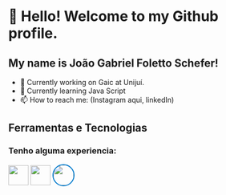 # 👋 Hello! Welcome to my Github profile.
## My name is João Gabriel Foletto Schefer!

- 🔭 Currently working on Gaic at Unijuí.
- 🌱 Currently learning Java Script
- 📫 How to reach me:
  (Instagram aqui, linkedIn)

## Ferramentas e Tecnologias
### Tenho alguma experiencia:
<img loading="lazy" src="https://cdn.jsdelivr.net/gh/devicons/devicon/icons/python/python-original.svg" width="40" height="40"/>
<img loading="lazy" src="images/python-icon.svg" width="40" height="40"/>
<img loading="lazy" src="images/python-icon.svg" width="40" height="40" style="border-radius: 50%; border: 2px solid #007acc;"/>

